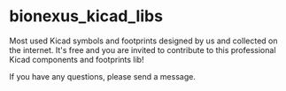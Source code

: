 # bionexus_kicad_libs
Most used Kicad symbols and footprints designed by us and collected on the internet. It's free and you are invited to contribute to this professional Kicad components and footprints lib!

If you have any questions, please send a message.
